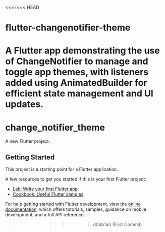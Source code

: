 <<<<<<< HEAD
# flutter-changenotifier-theme
A Flutter app demonstrating the use of ChangeNotifier to manage and toggle app themes, with listeners added using AnimatedBuilder for efficient state management and UI updates.
=======
# change_notifier_theme

A new Flutter project.

## Getting Started

This project is a starting point for a Flutter application.

A few resources to get you started if this is your first Flutter project:

- [Lab: Write your first Flutter app](https://docs.flutter.dev/get-started/codelab)
- [Cookbook: Useful Flutter samples](https://docs.flutter.dev/cookbook)

For help getting started with Flutter development, view the
[online documentation](https://docs.flutter.dev/), which offers tutorials,
samples, guidance on mobile development, and a full API reference.
>>>>>>> d0bb1a0 (First Commit)
